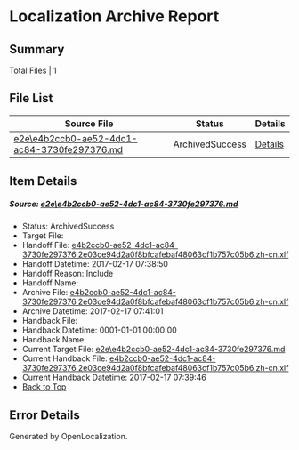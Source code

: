 # <a name='report-top'></a> Localization Archive Report

## Summary
 Total Files | 1

## File List
 Source File | Status | Details 
 ----------- | ------ | ------- 
 [e2e\e4b2ccb0-ae52-4dc1-ac84-3730fe297376.md](https://github.com/OpenLocalizationTestOrg/ol-test0/blob/3c700bd5eb7bf2266a9b3d93b36a56b789de324c/e2e/e4b2ccb0-ae52-4dc1-ac84-3730fe297376.md) | ArchivedSuccess | [Details](#1073cee1f2b87fdc24ef1d4b730bc7b7594dac374)

## Item Details
##### <a name='1073cee1f2b87fdc24ef1d4b730bc7b7594dac374'></a> Source: [e2e\e4b2ccb0-ae52-4dc1-ac84-3730fe297376.md](https://github.com/OpenLocalizationTestOrg/ol-test0/blob/3c700bd5eb7bf2266a9b3d93b36a56b789de324c/e2e/e4b2ccb0-ae52-4dc1-ac84-3730fe297376.md)
* Status: ArchivedSuccess
* Target File: 
* Handoff File: [e4b2ccb0-ae52-4dc1-ac84-3730fe297376.2e03ce94d2a0f8bfcafebaf48063cf1b757c05b6.zh-cn.xlf](https://github.com/OpenLocalizationTestOrg/ol-test0-handoff/blob/7b5a07287195489a11341b4bc8f5b169bee2e425/ol-handoff/OpenLocalizationTestOrg/ol-test0-zhcn/xinjiang/ht/e4b2ccb0-ae52-4dc1-ac84-3730fe297376.2e03ce94d2a0f8bfcafebaf48063cf1b757c05b6.zh-cn.xlf)
* Handoff Datetime: 2017-02-17 07:38:50
* Handoff Reason: Include
* Handoff Name: 
* Archive File: [e4b2ccb0-ae52-4dc1-ac84-3730fe297376.2e03ce94d2a0f8bfcafebaf48063cf1b757c05b6.zh-cn.xlf](https://github.com/OpenLocalizationTestOrg/ol-test0-handoff/blob/2e1aa4cd5227113443cab5dbb636c3d9dc2433aa/ol-archive/OpenLocalizationTestOrg/ol-test0-zhcn/xinjiang/ht/e4b2ccb0-ae52-4dc1-ac84-3730fe297376.2e03ce94d2a0f8bfcafebaf48063cf1b757c05b6.zh-cn.xlf)
* Archive Datetime: 2017-02-17 07:41:01
* Handback File: 
* Handback Datetime: 0001-01-01 00:00:00
* Handback Name: 
* Current Target File: [e2e\e4b2ccb0-ae52-4dc1-ac84-3730fe297376.md](https://github.com/OpenLocalizationTestOrg/ol-test0-zhcn/blob/a49621e724b85837b422273275d067a2e730f79c/e2e/e4b2ccb0-ae52-4dc1-ac84-3730fe297376.md)
* Current Handback File: [e4b2ccb0-ae52-4dc1-ac84-3730fe297376.2e03ce94d2a0f8bfcafebaf48063cf1b757c05b6.zh-cn.xlf](https://github.com/OpenLocalizationTestOrg/ol-test0-handback/blob/eee3355c214b86824b132b81e96f13a57993064e/ol-handback/OpenLocalizationTestOrg/ol-test0-zhcn/xinjiang/ht/e4b2ccb0-ae52-4dc1-ac84-3730fe297376.2e03ce94d2a0f8bfcafebaf48063cf1b757c05b6.zh-cn.xlf)
* Current Handback Datetime: 2017-02-17 07:39:46
* [Back to Top](#report-top)


## Error Details

Generated by OpenLocalization.
